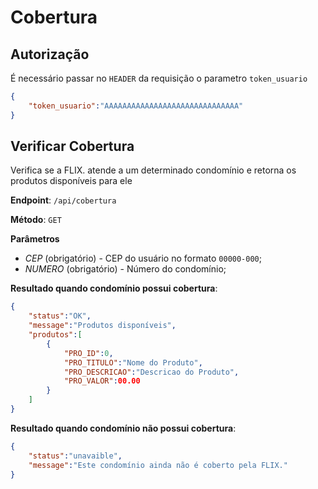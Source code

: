 # Cobertura



## Autorização



É necessário passar no `HEADER` da requisição o parametro `token_usuario`



```json
{
    "token_usuario":"AAAAAAAAAAAAAAAAAAAAAAAAAAAAAA"
}
```



## Verificar Cobertura



Verifica se a FLIX. atende a um determinado condomínio e retorna os produtos disponíveis para ele



**Endpoint**: `/api/cobertura`

**Método**:  `GET`



**Parâmetros**

- *CEP* (obrigatório) - CEP do usuário no formato `00000-000`;
- *NUMERO* (obrigatório) - Número do condomínio;



**Resultado quando condomínio possui cobertura**: 

```json
{
    "status":"OK",
    "message":"Produtos disponíveis",
    "produtos":[
    	{
    		"PRO_ID":0,
    		"PRO_TITULO":"Nome do Produto",
   	        "PRO_DESCRICAO":"Descricao do Produto",
    		"PRO_VALOR":00.00
		} 		 
	]
}
```



**Resultado quando condomínio não possui cobertura**: 

```json
{
    "status":"unavaible",
    "message":"Este condomínio ainda não é coberto pela FLIX."
}
```

